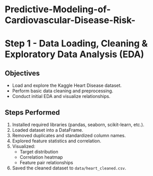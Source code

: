 # Predictive-Modeling-of-Cardiovascular-Disease-Risk-

# Step 1 - Data Loading, Cleaning & Exploratory Data Analysis (EDA)

## Objectives
- Load and explore the Kaggle Heart Disease dataset.
- Perform basic data cleaning and preprocessing.
- Conduct initial EDA and visualize relationships.

## Steps Performed
1. Installed required libraries (pandas, seaborn, scikit-learn, etc.).
2. Loaded dataset into a DataFrame.
3. Removed duplicates and standardized column names.
4. Explored feature statistics and correlation.
5. Visualized:
   - Target distribution
   - Correlation heatmap
   - Feature pair relationships
6. Saved the cleaned dataset to `data/heart_cleaned.csv`.
